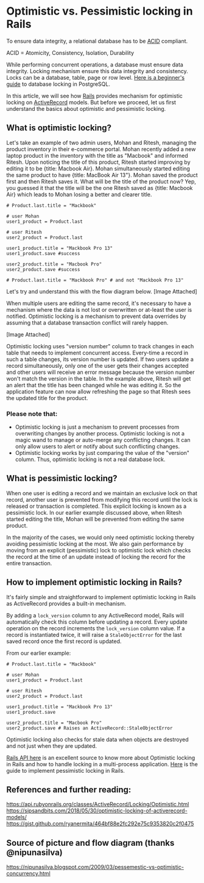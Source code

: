 # Optimistic vs. Pessimistic locking in Rails

To ensure data integrity, a relational database has to be [ACID](https://en.wikipedia.org/wiki/ACID) compliant.

ACID = Atomicity, Consistency, Isolation, Durability

While performing concurrent operations, a database must ensure data integrity. Locking mechanism ensure this data integrity and consistency. Locks can be a database, table, page or row level. [Here is a beginner's guide](https://vladmihalcea.com/a-beginners-guide-to-database-locking-and-the-lost-update-phenomena/) to database locking in PostgreSQL.

In this article, we will see how [Rails](https://rubyonrails.org/) provides mechanism for optimistic locking on [ActiveRecord](https://guides.rubyonrails.org/active_record_basics.html) models. But before we proceed, let us first understand the basics about optimistic and pessimistic locking.

## What is optimistic locking?

Let's take an example of two admin users, Mohan and Ritesh, managing the product inventory in their e-commerce portal. Mohan recently added a new laptop product in the inventory with the title as "Macbook" and informed Ritesh. Upon noticing the title of this product, Ritesh started improving by editing it to be {title: Macbook Air}. Mohan simultaneously started editing the same product to have {title: MacBook Air 13"}. Mohan saved the product first and then Ritesh saves it. What will be the title of the product now? Yep, you guessed it that the title will be the one Ritesh saved as {title: Macbook Air} which leads to Mohan losing a better and clearer title.

```
# Product.last.title = "Mackbook"

# user Mohan
user1_product = Product.last

# user Ritesh
user2_product = Product.last

user1_product.title = "Mackbook Pro 13"
user1_product.save #success

user2_product.title = "Macbook Pro"
user2_product.save #success

# Product.last.title = "Mackbook Pro" # and not "Mackbook Pro 13"
```

Let's try and understand this with the flow diagram below.
[Image Attached]

When multiple users are editing the same record, it's necessary to have a mechanism where the data is not lost or overwritten or at-least the user is notified. Optimistic locking is a mechanism to prevent data overrides by assuming that a database transaction conflict will rarely happen.

[Image Attached]

Optimistic locking uses "version number" column to track changes in each table that needs to implement concurrent access. Every-time a record in such a table changes, its version number is updated. If two users update a record simultaneously, only one of the user gets their changes accepted and other users will receive an error message because the version number won't match the version in the table. In the example above, Ritesh will get an alert that the title has been changed while he was editing it. So the application feature can now allow refreshing the page so that Ritesh sees the updated title for the product.

### Please note that:

- Optimistic locking is just a mechanism to prevent processes from overwriting changes by another process. Optimistic locking is not a magic wand to manage or auto-merge any conflicting changes. It can only allow users to alert or notify about such conflicting changes.
- Optimistic locking works by just comparing the value of the "version" column. Thus, optimistic locking is not a real database lock.


## What is pessimistic locking?

When one user is editing a record and we maintain an exclusive lock on that record, another user is prevented from modifying this record until the lock is released or transaction is completed. This explicit locking is known as a pessimistic lock. In our earlier example discussed above, when Ritesh started editing the title, Mohan will be prevented from editing the same product.

In the majority of the cases, we would only need optimistic locking thereby avoiding pessimistic locking at the most. We also gain performance by moving from an explicit (pessimistic) lock to optimistic lock which checks the record at the time of an update instead of locking the record for the entire transaction.

## How to implement optimistic locking in Rails?

It's fairly simple and straightforward to implement optimistic locking in Rails as ActiveRecord provides a built-in mechanism.

By adding a `lock_version` column to any ActiveRecord model, Rails will automatically check this column before updating a record. Every update operation on the record increments the `lock_version` column value. If a record is instantiated twice, it will raise a `StaleObjectError` for the last saved record once the first record is updated.

From our earlier example:
```
# Product.last.title = "Mackbook"

# user Mohan
user1_product = Product.last

# user Ritesh
user2_product = Product.last

user1_product.title = "Mackbook Pro 13"
user1_product.save

user2_product.title = "Macbook Pro"
user2_product.save # Raises an ActiveRecord::StaleObjectError
```

Optimistic locking also checks for stale data when objects are destroyed and not just when they are updated.

[Rails API here](https://api.rubyonrails.org/classes/ActiveRecord/Locking/Optimistic.html) is an excellent source to know more about Optimistic locking in Rails and how to handle locking in a multi-process application. [Here](https://api.rubyonrails.org/classes/ActiveRecord/Locking/Pessimistic.html) is the guide to implement pessimistic locking in Rails.

## References and further reading:

https://api.rubyonrails.org/classes/ActiveRecord/Locking/Optimistic.html
https://sipsandbits.com/2018/05/30/optimistic-locking-of-activerecord-models/
https://gist.github.com/ryanermita/464bf88e2fc292e75c9353820c2f0475

## Source of picture and flow diagram (thanks @nipunasilva)
https://nipunasilva.blogspot.com/2009/03/pessemestic-vs-optimistic-concurrency.html
